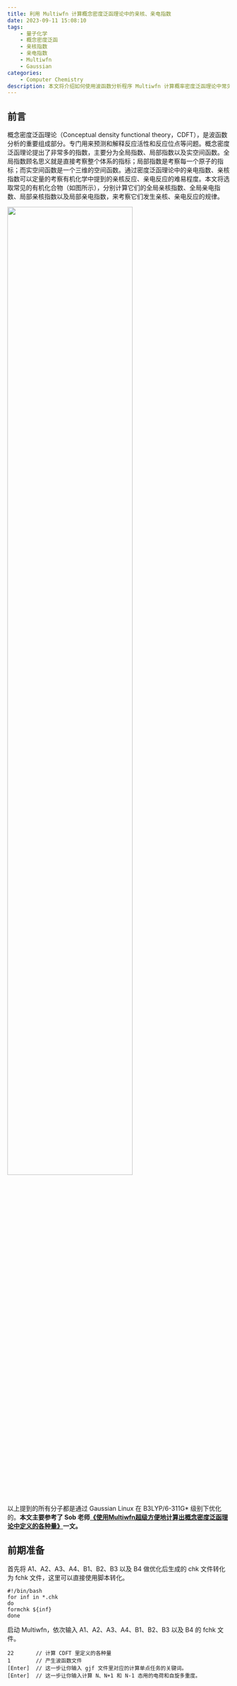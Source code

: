 ```yaml
---
title: 利用 Multiwfn 计算概念密度泛函理论中的亲核、亲电指数
date: 2023-09-11 15:08:10
tags:
    - 量子化学
    - 概念密度泛函
    - 亲核指数
    - 亲电指数
    - Multiwfn
    - Gaussian
categories: 
	- Computer Chemistry
description: 本文将介绍如何使用波函数分析程序 Multiwfn 计算概率密度泛函理论中常见的亲电、亲核指数。
---
```


## 前言

概念密度泛函理论（Conceptual density functional theory，CDFT），是波函数分析的重要组成部分。专门用来预测和解释反应活性和反应位点等问题。概念密度泛函理论提出了非常多的指数，主要分为全局指数、局部指数以及实空间函数。全局指数顾名思义就是直接考察整个体系的指标；局部指数是考察每一个原子的指标；而实空间函数是一个三维的空间函数。通过密度泛函理论中的亲电指数、亲核指数可以定量的考察有机化学中提到的亲核反应、亲电反应的难易程度。本文将选取常见的有机化合物（如图所示），分别计算它们的全局亲核指数、全局亲电指数、局部亲核指数以及局部亲电指数，来考察它们发生亲核、亲电反应的规律。

<img src="1.png" width="75%">


以上提到的所有分子都是通过 Gaussian Linux 在 B3LYP/6-311G\* 级别下优化的。**本文主要参考了 Sob 老师[《使用Multiwfn超级方便地计算出概念密度泛函理论中定义的各种量》](http://sobereva.com/484)一文。**



## 前期准备

首先将 A1、A2、A3、A4、B1、B2、B3 以及 B4 做优化后生成的 chk 文件转化为 fchk 文件，这里可以直接使用脚本转化。

```shell
#!/bin/bash
for inf in *.chk
do
formchk ${inf}
done
```

启动 Multiwfn，依次输入 A1、A2、A3、A4、B1、B2、B3 以及 B4 的 fchk 文件。

```basic
22       // 计算 CDFT 里定义的各种量
1        // 产生波函数文件
[Enter]  // 这一步让你输入 gjf 文件里对应的计算单点任务的关键词。
[Enter]  // 这一步让你输入计算 N、N+1 和 N-1 态用的电荷和自旋多重度。
```

